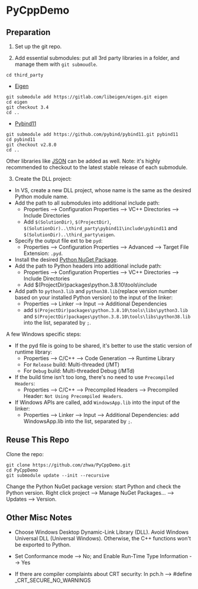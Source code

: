 # PyCppDemo

## Preparation

1. Set up the git repo.

2. Add essential submodules: put all 3rd party libraries in a folder, and manage them with ```git submoudle```.

  ```
  cd third_party
  ```

  * [Eigen](https://gitlab.com/libeigen/eigen)
  ```
  git submodule add https://gitlab.com/libeigen/eigen.git eigen
  cd eigen
  git checkout 3.4
  cd ..
  ```

  * [Pybind11](https://github.com/pybind/pybind11)
  ```
  git submodule add https://github.com/pybind/pybind11.git pybind11
  cd pybind11
  git checkout v2.8.0
  cd ..
  ```

  Other libraries like [JSON](https://github.com/nlohmann/json) can be added as well. Note: it's highly recommended to checkout to the latest stable release of each submodule.

3. Create the DLL project:

  * In VS, create a new DLL project, whose name is the same as the desired Python module name.
  * Add the path to all submodules into additional include path:
    * Properties --> Configuration Properties --> VC++ Directories --> Include Directories
    * Add  ```$(SolutionDir)```, ```$(ProjectDir)```, ```$(SolutionDir)..\third_party\pybind11\include\pybind11``` and ```$(SolutionDir)..\third_party\eigen```.
  * Specify the output file ext to be ```pyd```:
    * Properties --> Configuration Properties --> Advanced --> Target File Extension: ```.pyd```.
  * Install the desired [Python NuGet Package](https://www.nuget.org/packages/python).
  * Add the path to Python headers into additional include path:
    * Properties --> Configuration Properties --> VC++ Directories --> Include Directories
    * Add $(ProjectDir)packages\python.3.8.10\tools\include
  * Add path to ```python3.lib``` and ```python38.lib```(replace version number based on your installed Python version) to the input of the linker:
    * Properties --> Linker --> Input --> Additional Dependencies
    * add ```$(ProjectDir)packages\python.3.8.10\tools\libs\python3.lib``` and ```$(ProjectDir)packages\python.3.8.10\tools\libs\python38.lib``` into the list, separated by ```;```.

  A few Windows specific steps:

  * If the pyd file is going to be shared, it's better to use the static version of runtime library:
    * Properties --> C/C++ --> Code Generation --> Runtime Library
    * For ```Release``` build: Multi-threaded (/MT)
    * For ```Debug``` build: Multi-threaded Debug (/MTd)
  * If the build time isn't too long, there's no need to use ```Precompiled Headers```:
    * Properties --> C/C++ --> Precompiled Headers --> Precompiled Header: ```Not Using Precompiled Headers```.
  * If Windows APIs are called, add ```WindowsApp.lib``` into the input of the linker:
    * Properties --> Linker --> Input --> Additional Dependencies: add WindowsApp.lib into the list, separated by ```;```.

## Reuse This Repo

Clone the repo:

```
git clone https://github.com/zhwa/PyCppDemo.git
cd PyCppDemo
git submodule update --init --recursive
```

Change the Python NuGet package version: start Python and check the Python version. Right click project --> Manage NuGet Packages... --> Updates --> Version.

## Other Misc Notes


* Choose Windows Desktop Dynamic-Link Library (DLL). Avoid Windows Universal DLL (Universal Windows). Otherwise, the C++ functions won't be exported to Python.

* Set Conformance mode --> No; and Enable Run-Time Type Information --> Yes

* If there are compiler complaints about CRT security: In pch.h --> #define _CRT_SECURE_NO_WARNINGS
